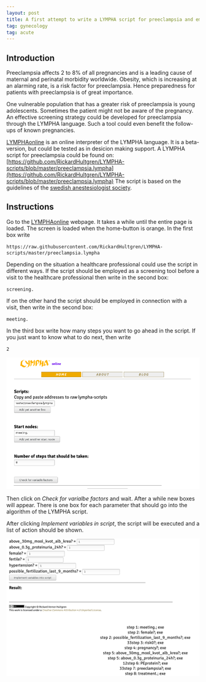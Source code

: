 ```yaml
---
layout: post
title: A first attempt to write a LYMPHA script for preeclampsia and employing it on LYMPHAonline
tag: gynecology
tag: acute
---
```


## Introduction
Preeclampsia affects 2 to 8% of all pregnancies and is a leading cause of maternal and perinatal morbidity worldwide. Obesity, which is increasing at an alarming rate, is a risk factor for preeclampsia. Hence preparedness for patients with preeclampsia is of great importance.

One vulnerable population that has a greater risk of preeclampsia is young adolescents. Sometimes the patient might not be aware of the pregnancy. An effective screening strategy could be developed for preeclampsia through the LYMPHA language. Such a tool could even benefit the follow-ups of known pregnancies.

[LYMPHAonline](http://rickardhultgren.github.io/lymphaonline/index) is an online interpreter of the LYMPHA language. It is a beta-version, but could be tested as in desicion making support. A LYMPHA script for preeclampsia could be found on:
[https://github.com/RickardHultgren/LYMPHA-scripts/blob/master/preeclampsia.lympha](https://github.com/RickardHultgren/LYMPHA-scripts/blob/master/preeclampsia.lympha)
The script is based on the guidelines of the [swedish anestesiologist society](https://sfai.se/riktlinje/medicinska-rad-och-riktlinjer/.anestesi/preklampsi/). 

## Instructions
Go to the [LYMPHAonline](http://rickardhultgren.github.io/lymphaonline/index) webpage. It takes a while until the entire page is loaded. The screen is loaded when the home-button is orange. In the first box write 
~~~~
https://raw.githubusercontent.com/RickardHultgren/LYMPHA-scripts/master/preeclampsia.lympha
~~~~

Depending on the situation a healthcare professional could use the script in different ways. If the script should be employed as a screening tool before a visit to the healthcare professional then write in the second box:
~~~~
screening.
~~~~
If on the other hand the script should be employed in connection with a visit, then write in the second box:
~~~~
meeting.
~~~~

In the third box write how many steps you want to go ahead in the script. If you just want to know what to do next, then write
~~~~
2
~~~~

![<img src="https://raw.githubusercontent.com/RickardHultgren/lymphablog/gh-pages/_posts/images/preeclampsia1.png">](https://raw.githubusercontent.com/RickardHultgren/lymphablog/gh-pages/_posts/images/preeclampsia1.png)

Then click on *Check for varialbe factors* and wait. After a while new boxes will appear. There is one box for each parameter that should go into the algorithm of the LYMPHA script.

After clicking *Implement variables in script*, the script will be executed and a list of action should be shown.

![<img src="https://raw.githubusercontent.com/RickardHultgren/lymphablog/gh-pages/_posts/images/preeclampsia2.png">](https://raw.githubusercontent.com/RickardHultgren/lymphablog/gh-pages/_posts/images/preeclampsia2.png)
